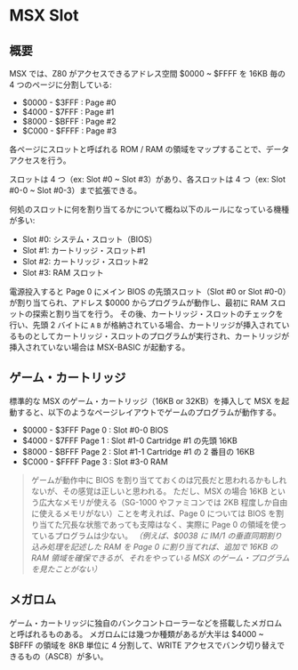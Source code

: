 # MSX Slot

## 概要

MSX では、Z80 がアクセスできるアドレス空間 $0000 ~ $FFFF を 16KB 毎の 4 つのページに分割している:

- $0000 - $3FFF : Page #0
- $4000 - $7FFF : Page #1
- $8000 - $BFFF : Page #2
- $C000 - $FFFF : Page #3

各ページにスロットと呼ばれる ROM / RAM の領域をマップすることで、データアクセスを行う。

スロットは 4 つ（ex: Slot #0 ~ Slot #3）があり、各スロットは 4 つ（ex: Slot #0-0 ~ Slot #0-3）まで拡張できる。

何処のスロットに何を割り当てるかについて概ね以下のルールになっている機種が多い:

- Slot #0: システム・スロット（BIOS）
- Slot #1: カートリッジ・スロット#1
- Slot #2: カートリッジ・スロット#2
- Slot #3: RAM スロット

電源投入すると Page 0 にメイン BIOS の先頭スロット（Slot #0 or Slot #0-0）が割り当てられ、アドレス $0000 からプログラムが動作し、最初に RAM スロットの探索と割り当てを行う。
その後、カートリッジ・スロットのチェックを行い、先頭 2 バイトに `A` `B` が格納されている場合、カートリッジが挿入されているものとしてカートリッジ・スロットのプログラムが実行され、カートリッジが挿入されていない場合は MSX-BASIC が起動する。

## ゲーム・カートリッジ

標準的な MSX のゲーム・カートリッジ（16KB or 32KB）を挿入して MSX を起動すると、以下のようなページレイアウトでゲームのプログラムが動作する。

- $0000 - $3FFF Page 0 : Slot #0-0 BIOS
- $4000 - $7FFF Page 1 : Slot #1-0 Cartridge #1 の先頭 16KB
- $8000 - $BFFF Page 2 : Slot #1-1 Cartridge #1 の 2 番目の 16KB
- $C000 - $FFFF Page 3 : Slot #3-0 RAM

> ゲームが動作中に BIOS を割り当てておくのは冗長だと思われるかもしれないが、その感覚は正しいと思われる。
> ただし、MSX の場合 16KB という広大なメモリが使える（SG-1000 やファミコンでは 2KB 程度しか自由に使えるメモリがない）ことを考えれば、Page 0 については BIOS を割り当てた冗長な状態であっても支障はなく、実際に Page 0 の領域を使っているプログラムは少ない。 _（例えば、$0038 に IM/1 の垂直同期割り込み処理を記述した RAM を Page 0 に割り当てれば、追加で 16KB の RAM 領域を確保できるが、それをやっている MSX のゲーム・プログラムを見たことがない）_

## メガロム

ゲーム・カートリッジに独自のバンクコントローラーなどを搭載したメガロムと呼ばれるものある。
メガロムには幾つか種類があるが大半は $4000 ~ $BFFF の領域を 8KB 単位に 4 分割して、WRITE アクセスでバンク切り替えできるもの（ASC8）が多い。
